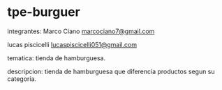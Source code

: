 # tpe-burguer


integrantes:
Marco Ciano 
marcociano7@gmail.com

lucas piscicelli
lucaspiscicelli051@gmail.com



tematica: tienda de hamburguesa.



descripcion: tienda de hamburguesa que diferencia productos segun su categoria.
